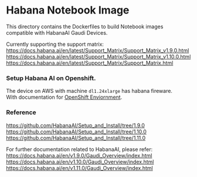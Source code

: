 # Habana Notebook Image
This directory contains the Dockerfiles to build Notebook images compatible with HabanaAI Gaudi Devices.  

Currently supporting the support matrix:  
https://docs.habana.ai/en/latest/Support_Matrix/Support_Matrix_v1.9.0.html   
https://docs.habana.ai/en/latest/Support_Matrix/Support_Matrix_v1.10.0.html   
https://docs.habana.ai/en/latest/Support_Matrix/Support_Matrix.html  


### Setup Habana AI on Openshift.  

The device on AWS with machine `dl1.24xlarge` has habana fireware.  
With documentation for [OpenShift Enviornment](https://docs.habana.ai/en/latest/Orchestration/HabanaAI_Operator/index.html?highlight=openshift).  


### Reference  

https://github.com/HabanaAI/Setup_and_Install/tree/1.9.0  
https://github.com/HabanaAI/Setup_and_Install/tree/1.10.0  
https://github.com/HabanaAI/Setup_and_Install/tree/1.11.0  


For further documentation related to HabanaAI, please refer:  
https://docs.habana.ai/en/v1.9.0/Gaudi_Overview/index.html   
https://docs.habana.ai/en/v1.10.0/Gaudi_Overview/index.html  
https://docs.habana.ai/en/v1.11.0/Gaudi_Overview/index.html  
